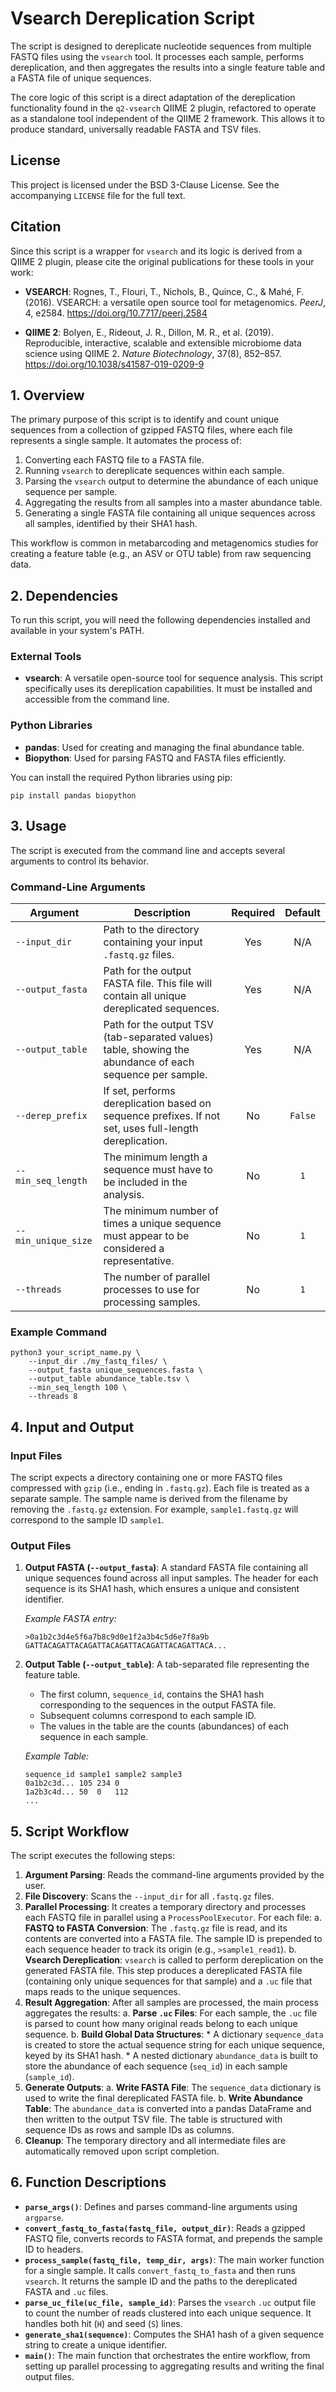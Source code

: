 # Vsearch Dereplication Script

The script is designed to dereplicate nucleotide sequences from multiple FASTQ files using the `vsearch` tool. It processes each sample, performs dereplication, and then aggregates the results into a single feature table and a FASTA file of unique sequences.

The core logic of this script is a direct adaptation of the dereplication functionality found in the `q2-vsearch` QIIME 2 plugin, refactored to operate as a standalone tool independent of the QIIME 2 framework. This allows it to produce standard, universally readable FASTA and TSV files.

## License

This project is licensed under the BSD 3-Clause License. See the accompanying `LICENSE` file for the full text.

## Citation

Since this script is a wrapper for `vsearch` and its logic is derived from a QIIME 2 plugin, please cite the original publications for these tools in your work:

* **VSEARCH**:
    Rognes, T., Flouri, T., Nichols, B., Quince, C., & Mahé, F. (2016). VSEARCH: a versatile open source tool for metagenomics. *PeerJ*, 4, e2584. <https://doi.org/10.7717/peerj.2584>

* **QIIME 2**:
    Bolyen, E., Rideout, J. R., Dillon, M. R., et al. (2019). Reproducible, interactive, scalable and extensible microbiome data science using QIIME 2. *Nature Biotechnology*, 37(8), 852–857. <https://doi.org/10.1038/s41587-019-0209-9>

## 1. Overview

The primary purpose of this script is to identify and count unique sequences from a collection of gzipped FASTQ files, where each file represents a single sample. It automates the process of:

1.  Converting each FASTQ file to a FASTA file.
2.  Running `vsearch` to dereplicate sequences within each sample.
3.  Parsing the `vsearch` output to determine the abundance of each unique sequence per sample.
4.  Aggregating the results from all samples into a master abundance table.
5.  Generating a single FASTA file containing all unique sequences across all samples, identified by their SHA1 hash.

This workflow is common in metabarcoding and metagenomics studies for creating a feature table (e.g., an ASV or OTU table) from raw sequencing data.

## 2. Dependencies

To run this script, you will need the following dependencies installed and available in your system's PATH.

### External Tools

* **vsearch**: A versatile open-source tool for sequence analysis. This script specifically uses its dereplication capabilities. It must be installed and accessible from the command line.

### Python Libraries

* **pandas**: Used for creating and managing the final abundance table.
* **Biopython**: Used for parsing FASTQ and FASTA files efficiently.

You can install the required Python libraries using pip:

```{bash, eval=FALSE}
pip install pandas biopython
```

## 3. Usage

The script is executed from the command line and accepts several arguments to control its behavior.

### Command-Line Arguments

| Argument            | Description                                                                                              | Required | Default |
|---------------------|----------------------------------------------------------------------------------------------------------|:--------:|:-------:|
| `--input_dir`       | Path to the directory containing your input `.fastq.gz` files.                                           |   Yes    |   N/A   |
| `--output_fasta`    | Path for the output FASTA file. This file will contain all unique dereplicated sequences.                |   Yes    |   N/A   |
| `--output_table`    | Path for the output TSV (tab-separated values) table, showing the abundance of each sequence per sample. |   Yes    |   N/A   |
| `--derep_prefix`    | If set, performs dereplication based on sequence prefixes. If not set, uses full-length dereplication.  |    No    | `False` |
| `--min_seq_length`  | The minimum length a sequence must have to be included in the analysis.                                  |    No    |    `1`    |
| `--min_unique_size` | The minimum number of times a unique sequence must appear to be considered a representative.             |    No    |    `1`    |
| `--threads`         | The number of parallel processes to use for processing samples.                                          |    No    |    `1`    |

### Example Command

```{bash, eval=FALSE}
python3 your_script_name.py \
    --input_dir ./my_fastq_files/ \
    --output_fasta unique_sequences.fasta \
    --output_table abundance_table.tsv \
    --min_seq_length 100 \
    --threads 8
```

## 4. Input and Output

### Input Files

The script expects a directory containing one or more FASTQ files compressed with `gzip` (i.e., ending in `.fastq.gz`). Each file is treated as a separate sample. The sample name is derived from the filename by removing the `.fastq.gz` extension. For example, `sample1.fastq.gz` will correspond to the sample ID `sample1`.

### Output Files

1.  **Output FASTA (`--output_fasta`)**: A standard FASTA file containing all unique sequences found across all input samples. The header for each sequence is its SHA1 hash, which ensures a unique and consistent identifier.

    *Example FASTA entry:*

    ```
    >0a1b2c3d4e5f6a7b8c9d0e1f2a3b4c5d6e7f8a9b
    GATTACAGATTACAGATTACAGATTACAGATTACAGATTACA...
    ```

2.  **Output Table (`--output_table`)**: A tab-separated file representing the feature table.
    * The first column, `sequence_id`, contains the SHA1 hash corresponding to the sequences in the output FASTA file.
    * Subsequent columns correspond to each sample ID.
    * The values in the table are the counts (abundances) of each sequence in each sample.

    *Example Table:*

    ```
    sequence_id	sample1	sample2	sample3
    0a1b2c3d...	105	234	0
    1a2b3c4d...	50	0	112
    ...
    ```

## 5. Script Workflow

The script executes the following steps:

1.  **Argument Parsing**: Reads the command-line arguments provided by the user.
2.  **File Discovery**: Scans the `--input_dir` for all `.fastq.gz` files.
3.  **Parallel Processing**: It creates a temporary directory and processes each FASTQ file in parallel using a `ProcessPoolExecutor`. For each file:
    a.  **FASTQ to FASTA Conversion**: The `.fastq.gz` file is read, and its contents are converted into a FASTA file. The sample ID is prepended to each sequence header to track its origin (e.g., `>sample1_read1`).
    b.  **Vsearch Dereplication**: `vsearch` is called to perform dereplication on the generated FASTA file. This step produces a dereplicated FASTA file (containing only unique sequences for that sample) and a `.uc` file that maps reads to the unique sequences.
4.  **Result Aggregation**: After all samples are processed, the main process aggregates the results:
    a.  **Parse `.uc` Files**: For each sample, the `.uc` file is parsed to count how many original reads belong to each unique sequence.
    b.  **Build Global Data Structures**:
        * A dictionary `sequence_data` is created to store the actual sequence string for each unique sequence, keyed by its SHA1 hash.
        * A nested dictionary `abundance_data` is built to store the abundance of each sequence (`seq_id`) in each sample (`sample_id`).
5.  **Generate Outputs**:
    a.  **Write FASTA File**: The `sequence_data` dictionary is used to write the final dereplicated FASTA file.
    b.  **Write Abundance Table**: The `abundance_data` is converted into a pandas DataFrame and then written to the output TSV file. The table is structured with sequence IDs as rows and sample IDs as columns.
6.  **Cleanup**: The temporary directory and all intermediate files are automatically removed upon script completion.

## 6. Function Descriptions

* **`parse_args()`**: Defines and parses command-line arguments using `argparse`.
* **`convert_fastq_to_fasta(fastq_file, output_dir)`**: Reads a gzipped FASTQ file, converts records to FASTA format, and prepends the sample ID to headers.
* **`process_sample(fastq_file, temp_dir, args)`**: The main worker function for a single sample. It calls `convert_fastq_to_fasta` and then runs `vsearch`. It returns the sample ID and the paths to the dereplicated FASTA and `.uc` files.
* **`parse_uc_file(uc_file, sample_id)`**: Parses the `vsearch` `.uc` output file to count the number of reads clustered into each unique sequence. It handles both hit (`H`) and seed (`S`) lines.
* **`generate_sha1(sequence)`**: Computes the SHA1 hash of a given sequence string to create a unique identifier.
* **`main()`**: The main function that orchestrates the entire workflow, from setting up parallel processing to aggregating results and writing the final output files.
